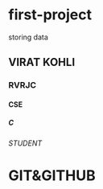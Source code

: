 # first-project
storing data


## VIRAT KOHLI
### RVRJC
#### CSE
##### C
###### STUDENT
# GIT&GITHUB
